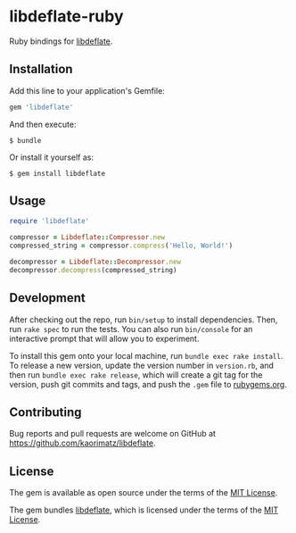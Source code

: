 # libdeflate-ruby

Ruby bindings for [libdeflate](https://github.com/ebiggers/libdeflate).

## Installation

Add this line to your application's Gemfile:

```ruby
gem 'libdeflate'
```

And then execute:

    $ bundle

Or install it yourself as:

    $ gem install libdeflate

## Usage

```ruby
require 'libdeflate'

compressor = Libdeflate::Compressor.new
compressed_string = compressor.compress('Hello, World!')

decompressor = Libdeflate::Decompressor.new
decompressor.decompress(compressed_string)
```

## Development

After checking out the repo, run `bin/setup` to install dependencies. Then, run `rake spec` to run the tests. You can also run `bin/console` for an interactive prompt that will allow you to experiment.

To install this gem onto your local machine, run `bundle exec rake install`. To release a new version, update the version number in `version.rb`, and then run `bundle exec rake release`, which will create a git tag for the version, push git commits and tags, and push the `.gem` file to [rubygems.org](https://rubygems.org).

## Contributing

Bug reports and pull requests are welcome on GitHub at https://github.com/kaorimatz/libdeflate.

## License

The gem is available as open source under the terms of the [MIT License](http://opensource.org/licenses/MIT).

The gem bundles [libdeflate](https://github.com/ebiggers/libdeflate), which is licensed under the terms of the [MIT License](https://github.com/ebiggers/libdeflate/blob/master/COPYING).
